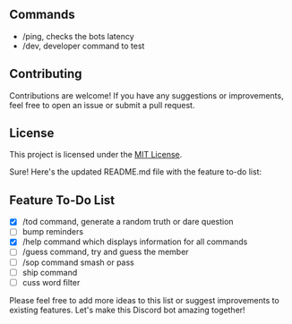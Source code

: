 ## Commands
- /ping, checks the bots latency
- /dev, developer command to test
## Contributing
Contributions are welcome! If you have any suggestions or improvements, feel free to open an issue or submit a pull request.

## License
This project is licensed under the [MIT License](LICENSE).

Sure! Here's the updated README.md file with the feature to-do list:

## Feature To-Do List
- [x] /tod command, generate a random truth or dare question
- [ ] bump reminders
- [x] /help command which displays information for all commands
- [ ] /guess command, try and guess the member
- [ ] /sop command smash or pass
- [ ] ship command
- [ ] cuss word filter

Please feel free to add more ideas to this list or suggest improvements to existing features. Let's make this Discord bot amazing together!
